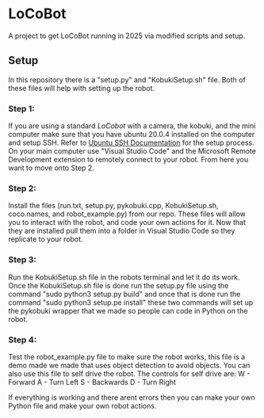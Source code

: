 # LoCoBot
A project to get LoCoBot running in 2025 via modified scripts and setup.

## Setup
In this repository there is a "setup.py" and "KobukiSetup.sh" file. Both of these files will help with setting up the robot.

### Step 1:
  If you are using a standard _LoCobot_ with a camera, the kobuki, and the mini computer make sure that you have ubuntu 20.0.4 installed on the computer and setup SSH.
  Refer to [Ubuntu SSH Documentation](https://documentation.ubuntu.com/server/how-to/security/openssh-server/index.html) for the setup process. On your main computer use "Visual Studio Code" and the Microsoft Remote Development extension to remotely connect to your robot.   From here you want to move onto Step 2.
### Step 2:
  Install the files (run.txt, setup.py, pykobuki.cpp, KobukiSetup.sh, coco.names, and robot_example.py) from our repo. These files will allow you to interact with the robot, and code your own actions for it. Now that they are installed pull them into a folder in
  Visual Studio Code so they replicate to your robot.
### Step 3:
  Run the KobukiSetup.sh file in the robots terminal and let it do its work. Once the KobukiSetup.sh file is done run the setup.py file using the command "sudo python3 setup.py build" and once that is done run the command "sudo python3 setup.pe install" these two commands
  will set up the pykobuki wrapper that we made so people can code in Python on the robot.
### Step 4:
  Test the robot_example.py file to make sure the robot works, this file is a demo made we made that uses object detection to avoid objects. You can also use this file to self drive the robot. 
  The controls for self drive are:
    W - Forward
    A - Turn Left
    S - Backwards
    D - Turn Right
    
  If everything is working and there arent errors then you can make your own Python file and make your own robot actions.
